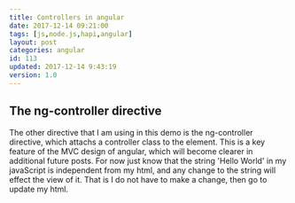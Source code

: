 ```yaml
---
title: Controllers in angular
date: 2017-12-14 09:21:00
tags: [js,node.js,hapi,angular]
layout: post
categories: angular
id: 113
updated: 2017-12-14 9:43:19
version: 1.0
---
```




<!-- more -->


## The ng-controller directive

The other directive that I am using in this demo is the ng-controller directive, which attachs a controller class to the element. This is a key feature of the MVC design of angular, which will become clearer in additional future posts. For now just know that the string 'Hello World' in my javaScript is independent from my html, and any change to the string will effect the view of it. That is I do not have to make a change, then go to update my html.
